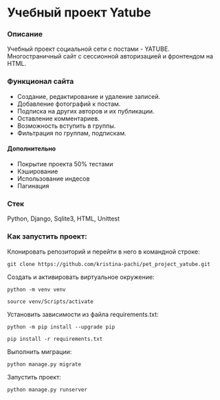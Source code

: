 # Учебный проект Yatube

### Описание

Учебный проект социальной сети с постами - YATUBE. Многостраничный сайт с сессионной авторизацией и фронтендом на HTML.

### Функционал сайта

- Создание, редактирование и удаление записей.
- Добавление фотографий к постам.
- Подписка на других авторов и их публикации.
- Оставление комментариев.
- Возможность вступить в группы.
- Фильтрация по группам, подпискам.

#### Дополнительно

- Покрытие проекта 50% тестами
- Кэширование
- Использование индесов
- Пагинация

### Стек
Python, Django, Sqlite3, HTML, Unittest

### Как запустить проект:

Клонировать репозиторий и перейти в него в командной строке:

```
git clone https://github.com/kristina-pachi/pet_project_yatube.git
```

Cоздать и активировать виртуальное окружение:

```
python -m venv venv
```

```
source venv/Scripts/activate
```

Установить зависимости из файла requirements.txt:

```
python -m pip install --upgrade pip
```

```
pip install -r requirements.txt
```

Выполнить миграции:

```
python manage.py migrate
```

Запустить проект:

```
python manage.py runserver
```
